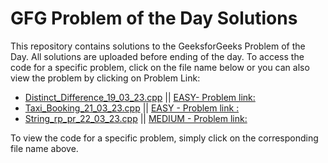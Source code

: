 # GFG Problem of the Day Solutions
[](https://media.geeksforgeeks.org/img-practice/Problemofthedaynewcopy-1637640589.png)
This repository contains solutions to the GeeksforGeeks Problem of the Day. All solutions are uploaded before ending of the day. To access the code for a specific problem, click on the file name below or you can also view the problem by clicking on Problem Link:

- [Distinct_Difference_19_03_23.cpp](./Distinct_Difference_19_03_23.cpp) || [ EASY- Problem link:](https://practice.geeksforgeeks.org/problems/c670bf260ea9dce6c5910dedc165aa403f6e951d/1)
- [Taxi_Booking_21_03_23.cpp](./Taxi_Booking_21_03_23.cpp) || [EASY - Problem link :](https://practice.geeksforgeeks.org/problems/7995e41d167d81f14f1d4194b29ef839f52d18ba/1)
- [String_rp_pr_22_03_23.cpp](./String_rp_pr_22_03_23.cpp) || [MEDIUM - Problem link:](https://practice.geeksforgeeks.org/problems/d25f415de2ff3e02134de03e17ad019d723ab2e9/1)

To view the code for a specific problem, simply click on the corresponding file name above.
